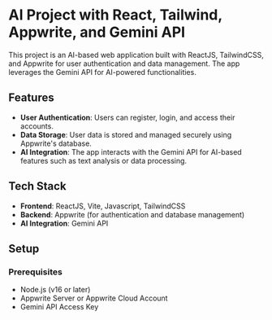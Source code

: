 # AI Project with React, Tailwind, Appwrite, and Gemini API

This project is an AI-based web application built with ReactJS, TailwindCSS, and Appwrite for user authentication and data management. The app leverages the Gemini API for AI-powered functionalities.

## Features

- **User Authentication**: Users can register, login, and access their accounts.
- **Data Storage**: User data is stored and managed securely using Appwrite's database.
- **AI Integration**: The app interacts with the Gemini API for AI-based features such as text analysis or data processing.

## Tech Stack

- **Frontend**: ReactJS, Vite, Javascript, TailwindCSS
- **Backend**: Appwrite (for authentication and database management)
- **AI Integration**: Gemini API

## Setup

### Prerequisites

- Node.js (v16 or later)
- Appwrite Server or Appwrite Cloud Account
- Gemini API Access Key

